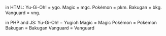 in HTML:
Yu-Gi-Oh! = ygo.
Magic = mgc.
Pokémon = pkm.
Bakugan = bkg.
Vanguard = vng.

in PHP and JS:
Yu-Gi-Oh! = Yugioh
Magic = Magic
Pokémon = Pokemon
Bakugan = Bakugan
Vanguard = Vanguard